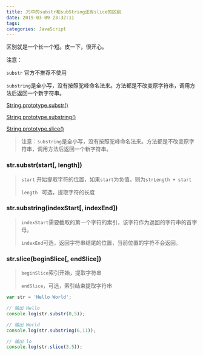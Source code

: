 ```yaml
---
title: JS中的substr和subString还有slice的区别
date: 2019-03-09 23:32:11
tags:
categories: JavaScript
---
```


区别就是一个长一个短。皮一下，很开心。

注意：

`substr` 官方不推荐不使用

`substring`是全小写，没有按照驼峰命名法来。方法都是不改变原字符串，调用方法后返回一个新字符串。



<!--more-->

[String.prototype.substr()](https://developer.mozilla.org/zh-CN/docs/Web/JavaScript/Reference/Global_Objects/String/substr)

[String,prototype.substring()](https://developer.mozilla.org/zh-CN/docs/Web/JavaScript/Reference/Global_Objects/String/substring)

[String.prototype.slice()](https://developer.mozilla.org/zh-CN/docs/Web/JavaScript/Reference/Global_Objects/String/slice)

> 注意：`substring`是全小写，没有按照驼峰命名法来。方法都是不改变原字符串，调用方法后返回一个新字符串。

### str.substr(start[, length])

> `start` 开始提取字符的位置，如果`start`为负值，则为`strLength + start`
>
> `length ` 可选，提取字符的长度



### str.substring(indexStart[, indexEnd])

> `indexStart`需要截取的第一个字符的索引，该字符作为返回的字符串的首字母。
>
> `indexEnd`可选，返回字符串结尾的位置，当前位置的字符不会返回。



### str.slice(beginSlice[, endSlice])

> `beginSlice`索引开始，提取字符串
>
> `endSlice`，可选，索引结束提取字符串

```js
var str = 'Hello World';

// 输出 Hello
console.log(str.substr(0,5));

// 输出 World
console.log(str.substring(6,11));

// 输出 lo
console.log(str.slice(3,5));
```